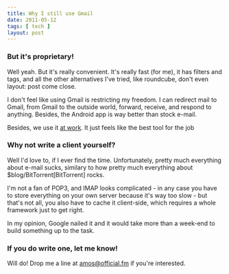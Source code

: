 ```yaml
---
title: Why I still use Gmail
date: 2011-05-12
tags: [ tech ]
layout: post
---
```


### But it's proprietary!

Well yeah. But it's really convenient. It's really fast (for me), it has filters
and tags, and all the other alternatives I've tried, like roundcube, don't even
layout: post
come close.

I don't feel like using Gmail is restricting my freedom. I can redirect mail to Gmail,
from Gmail to the outside world, forward, receive, and respond to anything. Besides,
the Android app is way better than stock e-mail.

Besides, we use it [at work](http://official.fm). It just feels like the best tool for the job

### Why  not write a client yourself?

Well I'd love to, if I ever find the time. Unfortunately, pretty much everything
about e-mail sucks, similary to how pretty much everything about
$blog/BitTorrent[BitTorrent] rocks.

I'm not a fan of POP3, and IMAP looks complicated - in any case you have to store
everything on your own server because it's way too slow - but that's not all, you
also have to cache it client-side, which requires a whole framework just to get right.

In my opinion, Google nailed it and it would take more than a week-end to build
something up to the task.

### If you do write one, let me know!

Will do! Drop me a line at [amos@official.fm](mailto:amos@official.fm) if you're interested.
